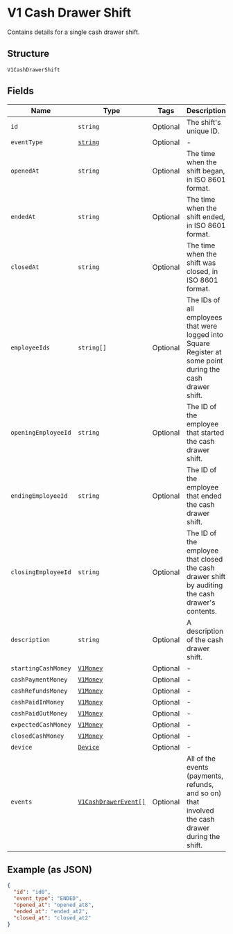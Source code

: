 
# V1 Cash Drawer Shift

Contains details for a single cash drawer shift.

## Structure

`V1CashDrawerShift`

## Fields

| Name | Type | Tags | Description |
|  --- | --- | --- | --- |
| `id` | `string` | Optional | The shift's unique ID. |
| `eventType` | [`string`](/doc/models/v1-cash-drawer-shift-event-type.md) | Optional | - |
| `openedAt` | `string` | Optional | The time when the shift began, in ISO 8601 format. |
| `endedAt` | `string` | Optional | The time when the shift ended, in ISO 8601 format. |
| `closedAt` | `string` | Optional | The time when the shift was closed, in ISO 8601 format. |
| `employeeIds` | `string[]` | Optional | The IDs of all employees that were logged into Square Register at some point during the cash drawer shift. |
| `openingEmployeeId` | `string` | Optional | The ID of the employee that started the cash drawer shift. |
| `endingEmployeeId` | `string` | Optional | The ID of the employee that ended the cash drawer shift. |
| `closingEmployeeId` | `string` | Optional | The ID of the employee that closed the cash drawer shift by auditing the cash drawer's contents. |
| `description` | `string` | Optional | A description of the cash drawer shift. |
| `startingCashMoney` | [`V1Money`](/doc/models/v1-money.md) | Optional | - |
| `cashPaymentMoney` | [`V1Money`](/doc/models/v1-money.md) | Optional | - |
| `cashRefundsMoney` | [`V1Money`](/doc/models/v1-money.md) | Optional | - |
| `cashPaidInMoney` | [`V1Money`](/doc/models/v1-money.md) | Optional | - |
| `cashPaidOutMoney` | [`V1Money`](/doc/models/v1-money.md) | Optional | - |
| `expectedCashMoney` | [`V1Money`](/doc/models/v1-money.md) | Optional | - |
| `closedCashMoney` | [`V1Money`](/doc/models/v1-money.md) | Optional | - |
| `device` | [`Device`](/doc/models/device.md) | Optional | - |
| `events` | [`V1CashDrawerEvent[]`](/doc/models/v1-cash-drawer-event.md) | Optional | All of the events (payments, refunds, and so on) that involved the cash drawer during the shift. |

## Example (as JSON)

```json
{
  "id": "id0",
  "event_type": "ENDED",
  "opened_at": "opened_at8",
  "ended_at": "ended_at2",
  "closed_at": "closed_at2"
}
```

